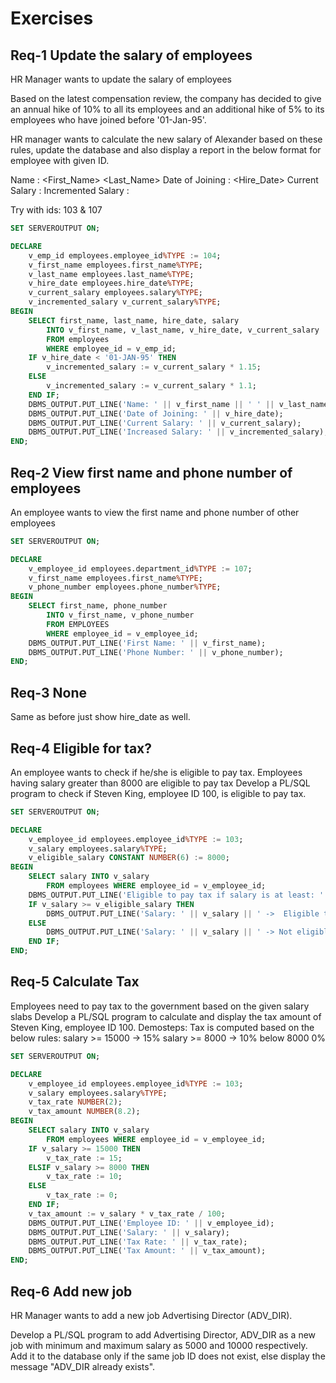 # Exercises

## Req-1 Update the salary of employees

HR Manager wants to update the salary of employees

Based on the latest compensation review, the company has decided to give an annual hike of 10% to all its employees and an additional hike of 5% to its employees who have joined before '01-Jan-95'. 

HR manager wants to calculate the new salary of Alexander based on these rules, update the database and also display a report in the below format for employee with given ID.

Name : <First_Name> <Last_Name>
Date of Joining : <Hire_Date>
Current Salary : <Salary>
Incremented Salary : <Calculated Salary>

Try with ids: 103 & 107


```sql
SET SERVEROUTPUT ON;

DECLARE
    v_emp_id employees.employee_id%TYPE := 104;
    v_first_name employees.first_name%TYPE;
    v_last_name employees.last_name%TYPE;
    v_hire_date employees.hire_date%TYPE;
    v_current_salary employees.salary%TYPE;
    v_incremented_salary v_current_salary%TYPE;
BEGIN
    SELECT first_name, last_name, hire_date, salary
        INTO v_first_name, v_last_name, v_hire_date, v_current_salary 
        FROM employees
        WHERE employee_id = v_emp_id;
    IF v_hire_date < '01-JAN-95' THEN
        v_incremented_salary := v_current_salary * 1.15;
    ELSE
        v_incremented_salary := v_current_salary * 1.1;
    END IF;
    DBMS_OUTPUT.PUT_LINE('Name: ' || v_first_name || ' ' || v_last_name);
    DBMS_OUTPUT.PUT_LINE('Date of Joining: ' || v_hire_date);
    DBMS_OUTPUT.PUT_LINE('Current Salary: ' || v_current_salary);
    DBMS_OUTPUT.PUT_LINE('Increased Salary: ' || v_incremented_salary);
END;
```


## Req-2 View first name and phone number of employees

An employee wants to view the first name and phone number of other employees

```sql
SET SERVEROUTPUT ON;

DECLARE
    v_employee_id employees.department_id%TYPE := 107;
    v_first_name employees.first_name%TYPE;
    v_phone_number employees.phone_number%TYPE;
BEGIN
    SELECT first_name, phone_number
        INTO v_first_name, v_phone_number
        FROM EMPLOYEES
        WHERE employee_id = v_employee_id;
    DBMS_OUTPUT.PUT_LINE('First Name: ' || v_first_name);
    DBMS_OUTPUT.PUT_LINE('Phone Number: ' || v_phone_number);
END;
```

## Req-3 None
Same as before just show hire_date as well.

## Req-4 Eligible for tax?
An employee wants to check if he/she is eligible to pay tax. Employees having salary greater than 8000 are eligible to pay tax
Develop a PL/SQL program to check if Steven King, employee ID 100, is eligible to pay tax.

```sql
SET SERVEROUTPUT ON;

DECLARE
    v_employee_id employees.employee_id%TYPE := 103;
    v_salary employees.salary%TYPE;
    v_eligible_salary CONSTANT NUMBER(6) := 8000;
BEGIN
    SELECT salary INTO v_salary
        FROM employees WHERE employee_id = v_employee_id;
    DBMS_OUTPUT.PUT_LINE('Eligible to pay tax if salary is at least: ' || v_eligible_salary);
    IF v_salary >= v_eligible_salary THEN
        DBMS_OUTPUT.PUT_LINE('Salary: ' || v_salary || ' ->  Eligible to pay tax.');
    ELSE
        DBMS_OUTPUT.PUT_LINE('Salary: ' || v_salary || ' -> Not eligible to pay tax.');
    END IF;
END;
```

## Req-5 Calculate Tax

Employees need to pay tax to the government based on the given salary slabs
Develop a PL/SQL program to calculate and display the tax amount of Steven King, employee ID 100.
Demosteps:
Tax is computed based on the below rules:
salary >= 15000 -> 15%
salary >= 8000 -> 10%
below 8000 0%

```sql
SET SERVEROUTPUT ON;

DECLARE
    v_employee_id employees.employee_id%TYPE := 103;
    v_salary employees.salary%TYPE;
    v_tax_rate NUMBER(2);
    v_tax_amount NUMBER(8.2);
BEGIN
    SELECT salary INTO v_salary
        FROM employees WHERE employee_id = v_employee_id;
    IF v_salary >= 15000 THEN
        v_tax_rate := 15;
    ELSIF v_salary >= 8000 THEN
        v_tax_rate := 10;
    ELSE
        v_tax_rate := 0;
    END IF;
    v_tax_amount := v_salary * v_tax_rate / 100;
    DBMS_OUTPUT.PUT_LINE('Employee ID: ' || v_employee_id);
    DBMS_OUTPUT.PUT_LINE('Salary: ' || v_salary);
    DBMS_OUTPUT.PUT_LINE('Tax Rate: ' || v_tax_rate);
    DBMS_OUTPUT.PUT_LINE('Tax Amount: ' || v_tax_amount);
END;
```

## Req-6 Add new job

HR Manager wants to add a new job Advertising Director (ADV_DIR).

Develop a PL/SQL program to add Advertising Director, ADV_DIR as a new job with minimum and maximum salary as 5000 and 10000 respectively. Add it to the database only if the same job ID does not exist, else display the message "ADV_DIR already exists".

```sql

```


